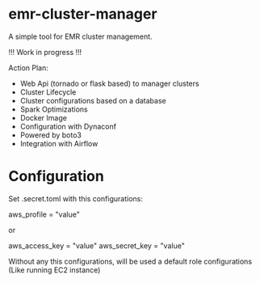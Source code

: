 # emr-cluster-manager

A simple tool for EMR cluster management. 

 !!! Work in progress !!!

Action Plan:

* Web Api (tornado or flask based) to manager clusters
* Cluster Lifecycle
* Cluster configurations based on a database
* Spark Optimizations
* Docker Image
* Configuration with Dynaconf
* Powered by boto3
* Integration with Airflow

# Configuration

Set .secret.toml with this configurations:

aws_profile = "value"

or 

aws_access_key = "value"
aws_secret_key = "value"

Without any this configurations, will be used a default role configurations (Like running EC2 instance)